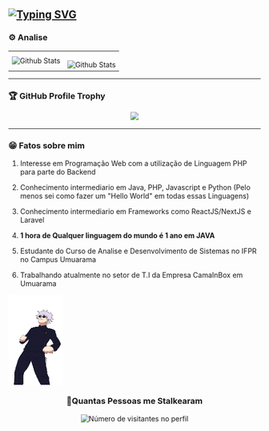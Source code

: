 ## [![Typing SVG](https://readme-typing-svg.herokuapp.com?font=Times&pause=3000&color=F70000&width=435&lines=Ol%C3%A1+meu+nome+%C3%A9+Douglas+Ryosuke+Mitui+Sugano)](https://git.io/typing-svg)

### ⚙️ Analise

<table>
  <tr>
    <td>
      <img
        align="left"
        src="https://github-readme-stats.vercel.app/api?username=Drmsugano&theme=dark&hide_border=false&include_all_commits=true"
        alt="Github Stats"
      />
    </td>
    <td>
      <br />
      <img
        align="left"
        src="https://github-readme-streak-stats.herokuapp.com/?user=Drmsugano&theme=dark&hide_border=false"
        alt="Github Stats"
      />
    </td>
  </tr>
</table>

--- 

### 🏆 GitHub Profile Trophy

<p align="center">
  <a
    href="https://github.com/ryo-ma/github-profile-trophy"
    title="repositório de troféus"
  >
    <img
      width="800"
      src="https://github-profile-trophy.vercel.app/?username=Drmsugano&column=8&theme=darkhub&no-frame=true&no-bg=true"
    />
  </a>
</p>

---

### 😁 Fatos sobre mim
<ol>
 <li>
   <p>Interesse em Programação Web com a utilização de Linguagem PHP para parte do Backend</p>
 </li>
 <li>
 <p>Conhecimento intermediario em Java, PHP, Javascript e Python (Pelo menos sei como fazer um "Hello World" em todas essas Linguagens)</p>
 </li>
  <li>
    <p>Conhecimento intermediario em Frameworks como ReactJS/NextJS e Laravel</p>
  </li>
  <li>
    <p>
      <b>1 hora de Qualquer linguagem do mundo é 1 ano em JAVA</b>
    </p>
  </li>
 <li>
   Estudante do Curso de Analise e Desenvolvimento de Sistemas no IFPR no Campus Umuarama
 </li>
 <li>
   <p>Trabalhando atualmente no setor de T.I da Empresa CamaInBox em Umuarama</p>
 </li>
</ol>
<div style="display: flex; justify-content: space-between">
  <img src="gojo.gif" width="110px" height="180px">
</div>
<div align="center">
  <h3><b>📍Quantas Pessoas me Stalkearam</b></h3>
</div>

<p align="center">
  <img
    src="https://profile-counter.glitch.me/Drmsugano/count.svg"
    alt="Número de visitantes no perfil"
  />
</p>
<br>
